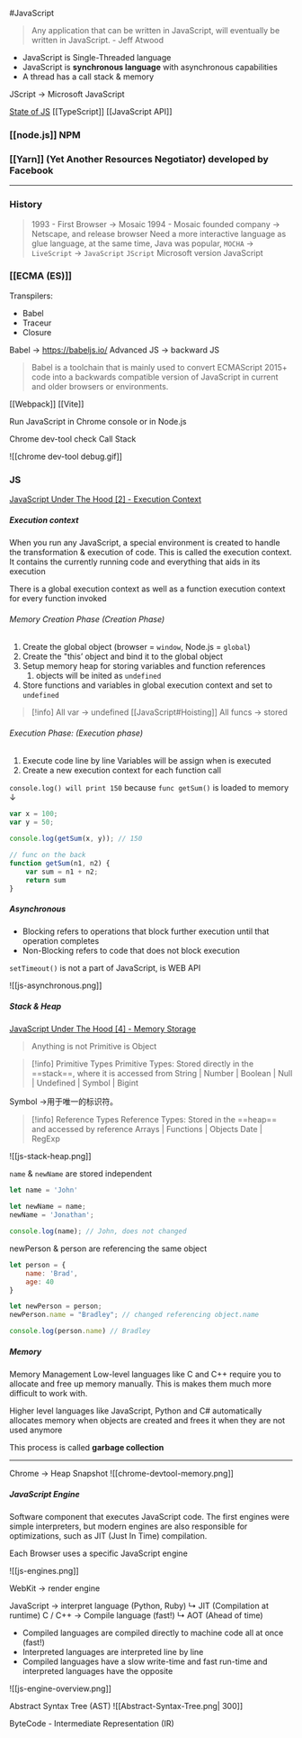 #JavaScript 

>Any application that can be written in JavaScript, will eventually be written in JavaScript. - Jeff Atwood

- JavaScript is Single-Threaded language
- JavaScript is **synchronous language** with asynchronous capabilities
- A thread has a call stack & memory

JScript -> Microsoft JavaScript

[State of JS](https://stateofjs.com/en-us/)
[[TypeScript]]
[[JavaScript API]]

### [[node.js]]  NPM

### [[Yarn]] (Yet Another Resources Negotiator) developed by Facebook

---

### History

> 1993 - First Browser -> Mosaic
> 1994 - Mosaic founded company -> Netscape, and release browser
> Need a more interactive language as glue language, at the same time, Java was popular,
> `MOCHA` -> `LiveScript` -> `JavaScript`
> `JScript` Microsoft version JavaScript

### [[ECMA (ES)]]

Transpilers: 
- Babel
- Traceur
- Closure

Babel -> https://babeljs.io/
Advanced JS -> backward JS
> Babel is a toolchain that is mainly used to convert ECMAScript 2015+ code into a backwards compatible version of JavaScript in current and older browsers or environments.

[[Webpack]]
[[Vite]]


Run JavaScript in Chrome console
or in Node.js


Chrome dev-tool check Call Stack

![[chrome dev-tool debug.gif]]

### JS

[JavaScript Under The Hood [2] - Execution Context](https://youtu.be/Fd9VaW0M7K4)

##### Execution context

When you run any JavaScript, a special environment is created to handle the transformation & execution of code. This is called the execution context. It contains the currently running code and everything that aids in its execution

There is a global execution context as well as a function execution context for every function invoked

###### Memory Creation Phase (Creation Phase)

1. Create the global object (browser = `window`, Node.js = `global`)
2. Create the "this’ object and bind it to the global object
3. Setup memory heap for storing variables and function references
    1. objects will be inited as `undefined`
4. Store functions and variables in global execution context and set to `undefined`

> [!info]
>All var → undefined [[JavaScript#Hoisting]]
>All funcs → stored

###### Execution Phase: (Execution phase)

1. Execute code line by line
	Variables will be assign when is executed
2. Create a new execution context for each function call

`console.log() will print 150` because `func getSum()` is loaded to memory ↓

```JavaScript
var x = 100;
var y = 50;

console.log(getSum(x, y)); // 150

// func on the back
function getSum(n1, n2) {
	var sum = n1 + n2;
	return sum
}
```

##### Asynchronous

- Blocking refers to operations that block further execution until that operation completes
- Non-Blocking refers to code that does not block execution

`setTimeout()` is not a part of JavaScript, is WEB API

![[js-asynchronous.png]]

##### Stack & Heap

[JavaScript Under The Hood [4] - Memory Storage](https://youtu.be/Hci9Bb4_fkA)


> Anything is not Primitive is Object

> [!info] Primitive Types
> Primitive Types: Stored directly in the ==stack==, where it is accessed from
> String | Number | Boolean | Null | Undefined | Symbol | Bigint

Symbol →用于唯一的标识符。

> [!info] Reference Types
> Reference Types: Stored in the ==heap== and accessed by reference
> Arrays | Functions | Objects
> Date | RegExp

![[js-stack-heap.png]]

`name` & `newName` are stored independent
``` JavaScript
let name = 'John'

let newName = name; 
newName = 'Jonathan';

console.log(name); // John, does not changed
```

newPerson & person are referencing the same object
``` JavaScript
let person = {
	name: 'Brad',
	age: 40
}

let newPerson = person;
newPerson.name = "Bradley"; // changed referencing object.name

console.log(person.name) // Bradley
```

##### Memory

Memory Management Low-level languages like C and C++ require you to allocate and free up memory manually. This is makes them much more difficult to work with. 

Higher level languages like JavaScript, Python and C# automatically allocates memory when objects are created and frees it when they are not used anymore 

This process is called **garbage collection**

---

Chrome -> Heap Snapshot
![[chrome-devtool-memory.png]]

##### JavaScript Engine
Software component that executes JavaScript code. The first engines were simple interpreters, but modern engines are also responsible for optimizations, such as JIT (Just In Time) compilation.

Each Browser uses a specific JavaScript engine

![[js-engines.png]]

WebKit → render engine

JavaScript → interpret language (Python, Ruby)
	↳ JIT (Compilation at runtime)
C / C++ → Compile language (fast!) 
	↳ AOT (Ahead of time)

- Compiled languages are compiled directly to machine code all at once (fast!)
- Interpreted languages are interpreted line by line
- Compiled languages have a slow write-time and fast run-time and interpreted languages have the opposite

![[js-engine-overview.png]]


Abstract Syntax Tree (AST)
![[Abstract-Syntax-Tree.png| 300]]

ByteCode -  Intermediate Representation (IR)

